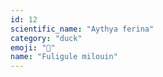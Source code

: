 ```yaml
---
id: 12
scientific_name: "Aythya ferina"
category: "duck"
emoji: "🦆"
name: "Fuligule milouin"
---
```

